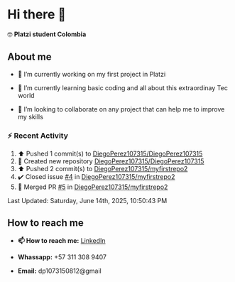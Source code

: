 
# Hi there 👋

🤓   **Platzi student Colombia**

## About me

- 🔭 I’m currently working on my first project in Platzi

- 🌱 I’m currently learning basic coding and all  about this extraordinay Tec world

- 👯 I’m looking to collaborate on any project that can help me to improve my skills

### :zap: Recent Activity
<!--RECENT_ACTIVITY:start-->
1. ⬆️ Pushed 1 commit(s) to [DiegoPerez107315/DiegoPerez107315](https://github.com/DiegoPerez107315/DiegoPerez107315)<br>
2. 📔 Created new repository [DiegoPerez107315/DiegoPerez107315](https://github.com/DiegoPerez107315/DiegoPerez107315)<br>
3. ⬆️ Pushed 2 commit(s) to [DiegoPerez107315/myfirstrepo2](https://github.com/DiegoPerez107315/myfirstrepo2)<br>
4. ✔️ Closed issue [#4](https://github.com/DiegoPerez107315/myfirstrepo2/issues/4) in [DiegoPerez107315/myfirstrepo2](https://github.com/DiegoPerez107315/myfirstrepo2)<br>
5. 🎉 Merged PR [#5](https://github.com/DiegoPerez107315/myfirstrepo2/pull/5) in [DiegoPerez107315/myfirstrepo2](https://github.com/DiegoPerez107315/myfirstrepo2)<br>
<!--RECENT_ACTIVITY:end-->
<!--RECENT_ACTIVITY:last_update-->
Last Updated: Saturday, June 14th, 2025, 10:50:43 PM
<!--RECENT_ACTIVITY:last_update_end-->

## How to reach me

- **📫 How to reach me:** [LinkedIn](https://www.linkedin.com/in/diego-zambrano-perez/)

- **Whassapp:** +57 311 308 9407

- **Email:**   dp1073150812@gmail

